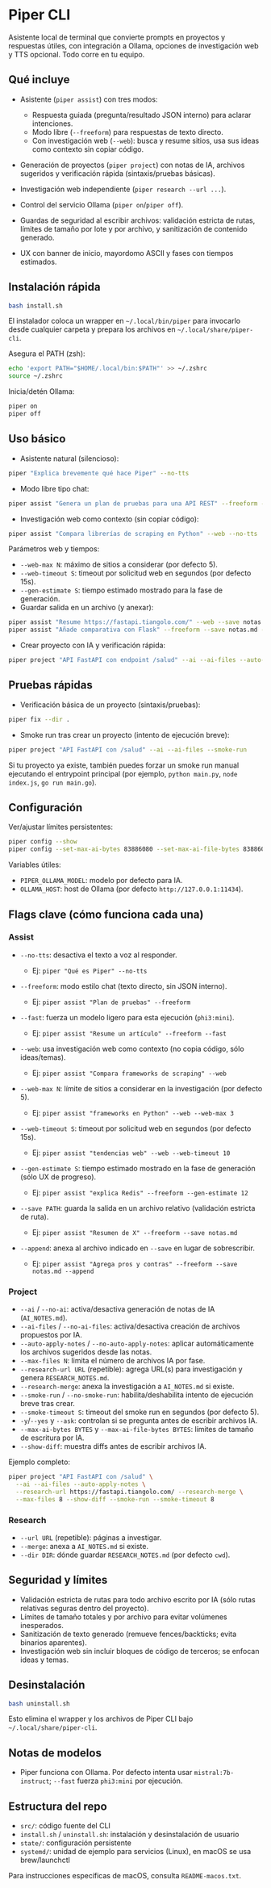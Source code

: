 # Piper CLI

Asistente local de terminal que convierte prompts en proyectos y respuestas útiles, con integración a Ollama, opciones de investigación web y TTS opcional. Todo corre en tu equipo.

## Qué incluye

- Asistente (`piper assist`) con tres modos:
   - Respuesta guiada (pregunta/resultado JSON interno) para aclarar intenciones.
   - Modo libre (`--freeform`) para respuestas de texto directo.
   - Con investigación web (`--web`): busca y resume sitios, usa sus ideas como contexto sin copiar código.

- Generación de proyectos (`piper project`) con notas de IA, archivos sugeridos y verificación rápida (sintaxis/pruebas básicas).
- Investigación web independiente (`piper research --url ...`).
- Control del servicio Ollama (`piper on`/`piper off`).
- Guardas de seguridad al escribir archivos: validación estricta de rutas, límites de tamaño por lote y por archivo, y sanitización de contenido generado.
- UX con banner de inicio, mayordomo ASCII y fases con tiempos estimados.

## Instalación rápida

```bash
bash install.sh
```

El instalador coloca un wrapper en `~/.local/bin/piper` para invocarlo desde cualquier carpeta y prepara los archivos en `~/.local/share/piper-cli`.

Asegura el PATH (zsh):

```bash
echo 'export PATH="$HOME/.local/bin:$PATH"' >> ~/.zshrc
source ~/.zshrc
```

Inicia/detén Ollama:

```bash
piper on
piper off
```

## Uso básico

- Asistente natural (silencioso):

```bash
piper "Explica brevemente qué hace Piper" --no-tts
```

- Modo libre tipo chat:

```bash
piper assist "Genera un plan de pruebas para una API REST" --freeform --no-tts
```

- Investigación web como contexto (sin copiar código):

```bash
piper assist "Compara librerías de scraping en Python" --web --no-tts
```

Parámetros web y tiempos:

- `--web-max N`: máximo de sitios a considerar (por defecto 5).
- `--web-timeout S`: timeout por solicitud web en segundos (por defecto 15s).
- `--gen-estimate S`: tiempo estimado mostrado para la fase de generación.
- Guardar salida en un archivo (y anexar):

```bash
piper assist "Resume https://fastapi.tiangolo.com/" --web --save notas.md
piper assist "Añade comparativa con Flask" --freeform --save notas.md --append
```

- Crear proyecto con IA y verificación rápida:

```bash
piper project "API FastAPI con endpoint /salud" --ai --ai-files --auto-apply-notes --smoke-run
```

## Pruebas rápidas

- Verificación básica de un proyecto (sintaxis/pruebas):

```bash
piper fix --dir .
```

- Smoke run tras crear un proyecto (intento de ejecución breve):

```bash
piper project "API FastAPI con /salud" --ai --ai-files --smoke-run
```

Si tu proyecto ya existe, también puedes forzar un smoke run manual ejecutando el entrypoint principal (por ejemplo, `python main.py`, `node index.js`, `go run main.go`).

## Configuración

Ver/ajustar límites persistentes:

```bash
piper config --show
piper config --set-max-ai-bytes 83886080 --set-max-ai-file-bytes 8388608 --enable-smoke-python
```

Variables útiles:

- `PIPER_OLLAMA_MODEL`: modelo por defecto para IA.
- `OLLAMA_HOST`: host de Ollama (por defecto `http://127.0.0.1:11434`).

## Flags clave (cómo funciona cada una)

### Assist

- `--no-tts`: desactiva el texto a voz al responder.
   - Ej: `piper "Qué es Piper" --no-tts`

- `--freeform`: modo estilo chat (texto directo, sin JSON interno).
   - Ej: `piper assist "Plan de pruebas" --freeform`

- `--fast`: fuerza un modelo ligero para esta ejecución (`phi3:mini`).
   - Ej: `piper assist "Resume un artículo" --freeform --fast`

- `--web`: usa investigación web como contexto (no copia código, sólo ideas/temas).
   - Ej: `piper assist "Compara frameworks de scraping" --web`

- `--web-max N`: límite de sitios a considerar en la investigación (por defecto 5).
   - Ej: `piper assist "frameworks en Python" --web --web-max 3`

- `--web-timeout S`: timeout por solicitud web en segundos (por defecto 15s).
   - Ej: `piper assist "tendencias web" --web --web-timeout 10`

- `--gen-estimate S`: tiempo estimado mostrado en la fase de generación (sólo UX de progreso).
   - Ej: `piper assist "explica Redis" --freeform --gen-estimate 12`

- `--save PATH`: guarda la salida en un archivo relativo (validación estricta de ruta).
   - Ej: `piper assist "Resumen de X" --freeform --save notas.md`

- `--append`: anexa al archivo indicado en `--save` en lugar de sobrescribir.
   - Ej: `piper assist "Agrega pros y contras" --freeform --save notas.md --append`

### Project

- `--ai` / `--no-ai`: activa/desactiva generación de notas de IA (`AI_NOTES.md`).
- `--ai-files` / `--no-ai-files`: activa/desactiva creación de archivos propuestos por IA.
- `--auto-apply-notes` / `--no-auto-apply-notes`: aplicar automáticamente los archivos sugeridos desde las notas.
- `--max-files N`: limita el número de archivos IA por fase.
- `--research-url URL` (repetible): agrega URL(s) para investigación y genera `RESEARCH_NOTES.md`.
- `--research-merge`: anexa la investigación a `AI_NOTES.md` si existe.
- `--smoke-run` / `--no-smoke-run`: habilita/deshabilita intento de ejecución breve tras crear.
- `--smoke-timeout S`: timeout del smoke run en segundos (por defecto 5).
- `-y`/`--yes` y `--ask`: controlan si se pregunta antes de escribir archivos IA.
- `--max-ai-bytes BYTES` y `--max-ai-file-bytes BYTES`: límites de tamaño de escritura por IA.
- `--show-diff`: muestra diffs antes de escribir archivos IA.

Ejemplo completo:

```bash
piper project "API FastAPI con /salud" \
  --ai --ai-files --auto-apply-notes \
  --research-url https://fastapi.tiangolo.com/ --research-merge \
  --max-files 8 --show-diff --smoke-run --smoke-timeout 8
```

### Research

- `--url URL` (repetible): páginas a investigar.
- `--merge`: anexa a `AI_NOTES.md` si existe.
- `--dir DIR`: dónde guardar `RESEARCH_NOTES.md` (por defecto `cwd`).

## Seguridad y límites

- Validación estricta de rutas para todo archivo escrito por IA (sólo rutas relativas seguras dentro del proyecto).
- Límites de tamaño totales y por archivo para evitar volúmenes inesperados.
- Sanitización de texto generado (remueve fences/backticks; evita binarios aparentes).
- Investigación web sin incluir bloques de código de terceros; se enfocan ideas y temas.

## Desinstalación

```bash
bash uninstall.sh
```

Esto elimina el wrapper y los archivos de Piper CLI bajo `~/.local/share/piper-cli`.

## Notas de modelos

- Piper funciona con Ollama. Por defecto intenta usar `mistral:7b-instruct`; `--fast` fuerza `phi3:mini` por ejecución.

## Estructura del repo

- `src/`: código fuente del CLI
- `install.sh` / `uninstall.sh`: instalación y desinstalación de usuario
- `state/`: configuración persistente
- `systemd/`: unidad de ejemplo para servicios (Linux), en macOS se usa brew/launchctl

Para instrucciones específicas de macOS, consulta `README-macos.txt`.
